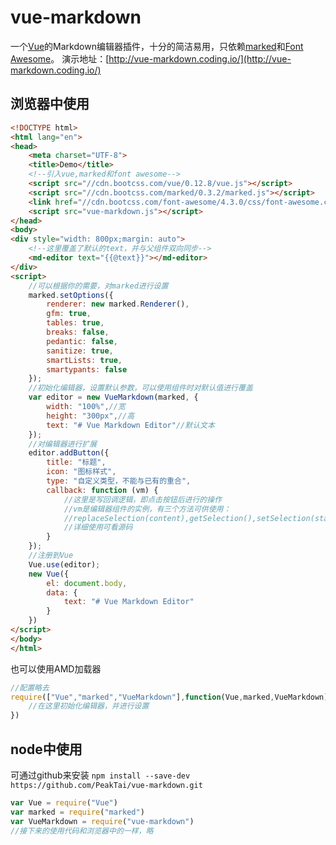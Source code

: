 # vue-markdown
一个[Vue](https://github.com/yyx990803/vue)的Markdown编辑器插件，十分的简洁易用，只依赖[marked](https://github.com/chjj/marked)和[Font Awesome](https://github.com/FortAwesome/Font-Awesome)。
演示地址：[http://vue-markdown.coding.io/](http://vue-markdown.coding.io/)
## 浏览器中使用
```html
<!DOCTYPE html>
<html lang="en">
<head>
    <meta charset="UTF-8">
    <title>Demo</title>
    <!--引入vue,marked和font awesome-->
    <script src="//cdn.bootcss.com/vue/0.12.8/vue.js"></script>
    <script src="//cdn.bootcss.com/marked/0.3.2/marked.js"></script>
    <link href="//cdn.bootcss.com/font-awesome/4.3.0/css/font-awesome.css" rel="stylesheet">
    <script src="vue-markdown.js"></script>
</head>
<body>
<div style="width: 800px;margin: auto">
    <!--这里覆盖了默认的text，并与父组件双向同步-->
    <md-editor text="{{@text}}"></md-editor>
</div>
<script>
    //可以根据你的需要，对marked进行设置
    marked.setOptions({
        renderer: new marked.Renderer(),
        gfm: true,
        tables: true,
        breaks: false,
        pedantic: false,
        sanitize: true,
        smartLists: true,
        smartypants: false
    });
    //初始化编辑器，设置默认参数，可以使用组件时对默认值进行覆盖
    var editor = new VueMarkdown(marked, {
        width: "100%",//宽
        height: "300px",//高
        text: "# Vue Markdown Editor"//默认文本
    });
    //对编辑器进行扩展
    editor.addButton({
        title: "标题",
        icon: "图标样式",
        type: "自定义类型，不能与已有的重合",
        callback: function (vm) {
            //这里是写回调逻辑，即点击按钮后进行的操作
            //vm是编辑器组件的实例，有三个方法可供使用：
            //replaceSelection(content),getSelection(),setSelection(start,end)
            //详细使用可看源码
        }
    });
    //注册到Vue
    Vue.use(editor);
    new Vue({
        el: document.body,
        data: {
            text: "# Vue Markdown Editor"
        }
    })
</script>
</body>
</html>
```
也可以使用AMD加载器
```js
//配置略去
require(["Vue","marked","VueMarkdown"],function(Vue,marked,VueMarkdown){
    //在这里初始化编辑器，并进行设置
})
```
## node中使用
可通过github来安装
```npm install --save-dev https://github.com/PeakTai/vue-markdown.git```
```js
var Vue = require("Vue")
var marked = require("marked")
var VueMarkdown = require("vue-markdown")
//接下来的使用代码和浏览器中的一样，略
```
